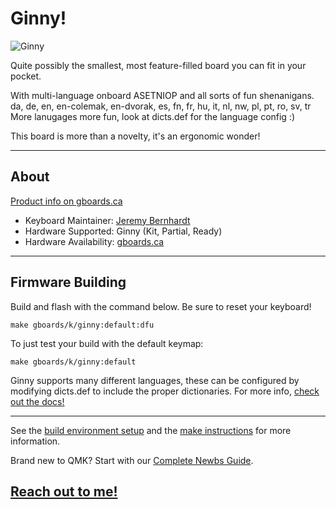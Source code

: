 # Ginny!

![Ginny](https://assets.bigcartel.com/product_images/247416878/IMG_20191025_1424438-01.jpeg)

Quite possibly the smallest, most feature-filled board you can fit in your pocket.

With multi-language onboard ASETNIOP and all sorts of fun shenanigans.
da, de, en, en-colemak, en-dvorak, es, fn, fr, hu, it, nl, nw, pl, pt, ro, sv, tr
More lanugages more fun, look at dicts.def for the language config :)

This board is more than a novelty, it's an ergonomic wonder! 

---

## About

[Product info on gboards.ca](https://www.gboards.ca/product/ginni/)

* Keyboard Maintainer: [Jeremy Bernhardt](https://github.com/germ)  
* Hardware Supported: Ginny (Kit, Partial, Ready)   
* Hardware Availability: [gboards.ca](http://gboards.ca)  

---

## Firmware Building

Build and flash with the command below. Be sure to reset your keyboard!

    make gboards/k/ginny:default:dfu

To just test your build with the default keymap:
   
    make gboards/k/ginny:default

Ginny supports many different languages, these can be configured by modifying dicts.def to include
the proper dictionaries. For more info, [check out the docs!](http://combos.gboards.ca/)

---

See the [build environment setup](https://docs.qmk.fm/#/getting_started_build_tools) and the [make instructions](https://docs.qmk.fm/#/getting_started_make_guide) for more information.

Brand new to QMK? Start with our [Complete Newbs Guide](https://docs.qmk.fm/#/newbs).

## [Reach out to me!](mailto:bernhardtjeremy@gmail.com)
